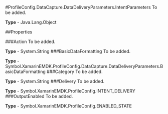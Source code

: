 #ProfileConfig.DataCapture.DataDeliveryParameters.IntentParameters
To be added.

**Type** - Java.Lang.Object

##Properties

###Action
To be added.

**Type** - System.String
###BasicDataFormatting
To be added.

**Type** - Symbol.XamarinEMDK.ProfileConfig.DataCapture.DataDeliveryParameters.BasicDataFormatting
###Category
To be added.

**Type** - System.String
###Delivery
To be added.

**Type** - Symbol.XamarinEMDK.ProfileConfig.INTENT_DELIVERY
###OutputEnabled
To be added.

**Type** - Symbol.XamarinEMDK.ProfileConfig.ENABLED_STATE


